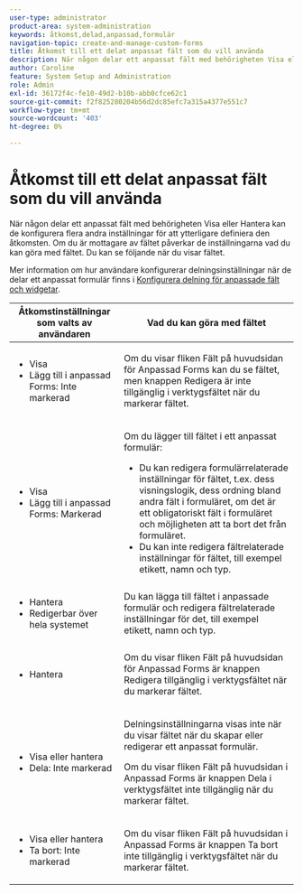 ```yaml
---
user-type: administrator
product-area: system-administration
keywords: åtkomst,delad,anpassad,formulär
navigation-topic: create-and-manage-custom-forms
title: Åtkomst till ett delat anpassat fält som du vill använda
description: När någon delar ett anpassat fält med behörigheten Visa eller Hantera kan de konfigurera flera andra inställningar för att ytterligare definiera den åtkomsten. Om du är mottagare av fältet påverkar de inställningarna vad du kan göra med fältet. Du kan se följande när du visar fältet.
author: Caroline
feature: System Setup and Administration
role: Admin
exl-id: 36172f4c-fe10-49d2-b10b-abb0cfce62c1
source-git-commit: f2f825280204b56d2dc85efc7a315a4377e551c7
workflow-type: tm+mt
source-wordcount: '403'
ht-degree: 0%

---
```


# Åtkomst till ett delat anpassat fält som du vill använda

När någon delar ett anpassat fält med behörigheten Visa eller Hantera kan de konfigurera flera andra inställningar för att ytterligare definiera den åtkomsten. Om du är mottagare av fältet påverkar de inställningarna vad du kan göra med fältet. Du kan se följande när du visar fältet.

Mer information om hur användare konfigurerar delningsinställningar när de delar ett anpassat formulär finns i [Konfigurera delning för anpassade fält och widgetar](../../../administration-and-setup/customize-workfront/create-manage-custom-forms/configure-sharing-for-a-custom-field.md).

<table style="table-layout:auto"> 
 <col> 
 <col> 
 <thead> 
  <tr> 
   <th>Åtkomstinställningar som valts av användaren</th> 
   <th>Vad du kan göra med fältet</th> 
  </tr> 
 </thead> 
 <tbody> 
  <tr> 
   <td> 
    <ul> 
     <li>Visa</li> 
     <li>Lägg till i anpassad Forms: Inte markerad</li> 
    </ul> </td> 
   <td> <p>Om du visar fliken Fält på huvudsidan för Anpassad Forms kan du se fältet, men knappen Redigera är inte tillgänglig i verktygsfältet när du markerar fältet.</p> </td> 
  </tr> 
  <tr> 
   <td> 
    <ul> 
     <li>Visa</li> 
     <li>Lägg till i anpassad Forms: Markerad</li> 
    </ul> </td> 
   <td> <p>Om du lägger till fältet i ett anpassat formulär:</p> 
    <ul> 
     <li>Du kan redigera formulärrelaterade inställningar för fältet, t.ex. dess visningslogik, dess ordning bland andra fält i formuläret, om det är ett obligatoriskt fält i formuläret och möjligheten att ta bort det från formuläret.</li> 
     <li>Du kan inte redigera fältrelaterade inställningar för fältet, till exempel etikett, namn och typ.</li> 
    </ul> </td> 
  </tr> 
  <tr> 
   <td> 
    <ul> 
     <li>Hantera</li> 
     <li>Redigerbar över hela systemet</li> 
    </ul> </td> 
   <td>Du kan lägga till fältet i anpassade formulär och redigera fältrelaterade inställningar för det, till exempel etikett, namn och typ.</td> 
  </tr> 
  <tr> 
   <td> 
    <ul> 
     <li>Hantera</li> 
    </ul> </td> 
   <td> <p>Om du visar fliken Fält på huvudsidan för Anpassad Forms är knappen Redigera tillgänglig i verktygsfältet när du markerar fältet.</p> </td> 
  </tr> 
  <tr> 
   <td> 
    <ul> 
     <li>Visa eller hantera</li> 
     <li>Dela: Inte markerad</li> 
    </ul> </td> 
   <td> <p>Delningsinställningarna visas inte när du visar fältet när du skapar eller redigerar ett anpassat formulär.</p> <p>Om du visar fliken Fält på huvudsidan i Anpassad Forms är knappen Dela i verktygsfältet inte tillgänglig när du markerar fältet.</p> </td> 
  </tr> 
  <tr> 
   <td> 
    <ul> 
     <li>Visa eller hantera</li> 
     <li>Ta bort: Inte markerad</li> 
    </ul> </td> 
   <td> <p>Om du visar fliken Fält på huvudsidan i Anpassad Forms är knappen Ta bort inte tillgänglig i verktygsfältet när du markerar fältet.</p> </td> 
  </tr> 
 </tbody> 
</table>
